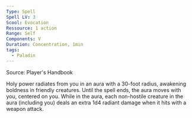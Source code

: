 ```yaml
---
Type: Spell
Spell LV: 3
Scool: Evocation
Ressource: 1 action
Range: Self
Components: V
Duration: Concentration, 1min
tags:
  - Paladin
---
```

Source: Player's Handbook

Holy power radiates from you in an aura with a 30-foot radius, awakening boldness in friendly creatures. Until the spell ends, the aura moves with you, centered on you. While in the aura, each non-hostile creature in the aura (including you) deals an extra 1d4 radiant damage when it hits with a weapon attack.